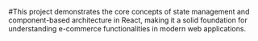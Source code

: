 #This project demonstrates the core concepts of state management and component-based architecture in React, making it a solid foundation for understanding e-commerce functionalities in modern web applications.
